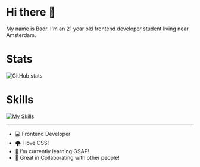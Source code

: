 # Hi there 👋

My name is Badr. I'm an 21 year old frontend developer student living near Amsterdam.
 
# Stats
![GitHub stats](https://github-readme-stats.vercel.app/api?username=iBadr49\&include_all_commits=true)

# Skills
[![My Skills](https://skillicons.dev/icons?i=html,css,js,nodejs,express,svelte,nuxt&perline=5)](https://skillicons.dev)
 
***
 
- 💻 Frontend Developer
- 🌪️ I love CSS!
- 🚀 I’m currently learning GSAP!
- 👯 Great in Collaborating with other people!

